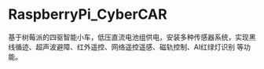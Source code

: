 # RaspberryPi_CyberCAR
 基于树莓派的四驱智能小车，低压直流电池组供电，安装多种传感器系统，实现黑线循迹、超声波避障、红外遥控、网络遥控遥感、磁轨控制、AI红绿灯识别 等功能。
